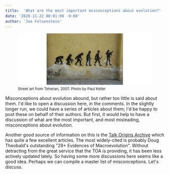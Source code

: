 ```yaml
---
title:  'What are the most important misconceptions about evolution?'
date: '2020-11-22 00:01:00 -9:00'
author: 'Joe Felsenstein'
---
```


<figure>
<img src="/uploads/2020/TeheranGraffitoPaulKellerA.jpg"/>
<caption><small>Street art from Teheran, 2007.  Photo by Paul Keller</small></caption>
</figure>


Misconceptions about evolution abound, but rather too little is said about them.  I'd like to open a discussion here, in the comments.  In the slightly longer run, we could have a series of articles about them; I'd be happy to post these on behalf of their authors.  But first, it would help to have a discussion of what are
the most important, and most misleading, misconceptions about evolution.

Another good source of information on this is the <a href="http://www.talkorigins.org/origins/faqs-evolution.html">Talk Origins Archive</a> which has quite a few excellent articles.  The most widely-cited is probably Doug Theobald's outstanding "29+ Evidences of Macroevolution".  Without detracting from the great service that the TOA is providing, it has been less actively updated lately.  So having some more discussions here seems like a good idea.  Perhaps we can compile a master list of misconceptions.  Let's discuss.  

